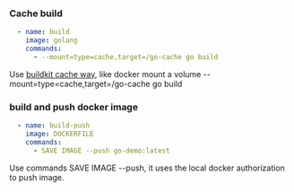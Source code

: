 ### Cache build
```yaml
  - name: build
    image: golang
    commands:
      - --mount=type=cache,target=/go-cache go build
```
Use [buildkit cache way](https://github.com/moby/buildkit/blob/master/frontend/dockerfile/docs/syntax.md#run---mounttypecache), like docker mount a volume
--mount=type=cache,target=/go-cache go build

### build and push docker image
```yaml
  - name: build-push
    image: DOCKERFILE
    commands:
      - SAVE IMAGE --push go-demo:latest
```
Use commands SAVE IMAGE --push, it uses the local docker authorization to push image.
